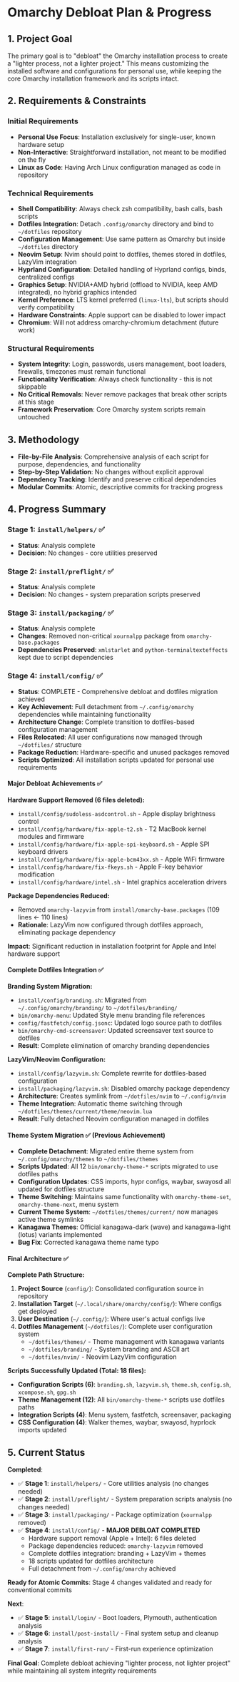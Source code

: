 # Omarchy Debloat Plan & Progress

## 1. Project Goal

The primary goal is to "debloat" the Omarchy installation process to create a "lighter process, not a lighter project." This means customizing the installed software and configurations for personal use, while keeping the core Omarchy installation framework and its scripts intact.

## 2. Requirements & Constraints

### Initial Requirements
- **Personal Use Focus**: Installation exclusively for single-user, known hardware setup
- **Non-Interactive**: Straightforward installation, not meant to be modified on the fly
- **Linux as Code**: Having Arch Linux configuration managed as code in repository

### Technical Requirements
- **Shell Compatibility**: Always check zsh compatibility, bash calls, bash scripts
- **Dotfiles Integration**: Detach `.config/omarchy` directory and bind to `~/dotfiles` repository
- **Configuration Management**: Use same pattern as Omarchy but inside `~/dotfiles` directory
- **Neovim Setup**: Nvim should point to dotfiles, themes stored in dotfiles, LazyVim integration
- **Hyprland Configuration**: Detailed handling of Hyprland configs, binds, centralized configs
- **Graphics Setup**: NVIDIA+AMD hybrid (offload to NVIDIA, keep AMD integrated), no hybrid graphics intended
- **Kernel Preference**: LTS kernel preferred (`linux-lts`), but scripts should verify compatibility
- **Hardware Constraints**: Apple support can be disabled to lower impact
- **Chromium**: Will not address omarchy-chromium detachment (future work)

### Structural Requirements
- **System Integrity**: Login, passwords, users management, boot loaders, firewalls, timezones must remain functional
- **Functionality Verification**: Always check functionality - this is not skippable
- **No Critical Removals**: Never remove packages that break other scripts at this stage
- **Framework Preservation**: Core Omarchy system scripts remain untouched

## 3. Methodology

- **File-by-File Analysis**: Comprehensive analysis of each script for purpose, dependencies, and functionality
- **Step-by-Step Validation**: No changes without explicit approval
- **Dependency Tracking**: Identify and preserve critical dependencies
- **Modular Commits**: Atomic, descriptive commits for tracking progress

## 4. Progress Summary

### Stage 1: `install/helpers/` ✅
- **Status**: Analysis complete
- **Decision**: No changes - core utilities preserved

### Stage 2: `install/preflight/` ✅  
- **Status**: Analysis complete
- **Decision**: No changes - system preparation scripts preserved

### Stage 3: `install/packaging/` ✅
- **Status**: Analysis complete
- **Changes**: Removed non-critical `xournalpp` package from `omarchy-base.packages`
- **Dependencies Preserved**: `xmlstarlet` and `python-terminaltexteffects` kept due to script dependencies

### Stage 4: `install/config/` ✅
- **Status**: COMPLETE - Comprehensive debloat and dotfiles migration achieved
- **Key Achievement**: Full detachment from `~/.config/omarchy` dependencies while maintaining functionality
- **Architecture Change**: Complete transition to dotfiles-based configuration management
- **Files Relocated**: All user configurations now managed through `~/dotfiles/` structure
- **Package Reduction**: Hardware-specific and unused packages removed
- **Scripts Optimized**: All installation scripts updated for personal use requirements

#### Major Debloat Achievements ✅

**Hardware Support Removed (6 files deleted):**
- `install/config/sudoless-asdcontrol.sh` - Apple display brightness control
- `install/config/hardware/fix-apple-t2.sh` - T2 MacBook kernel modules and firmware
- `install/config/hardware/fix-apple-spi-keyboard.sh` - Apple SPI keyboard drivers  
- `install/config/hardware/fix-apple-bcm43xx.sh` - Apple WiFi firmware
- `install/config/hardware/fix-fkeys.sh` - Apple F-key behavior modification
- `install/config/hardware/intel.sh` - Intel graphics acceleration drivers

**Package Dependencies Reduced:**
- Removed `omarchy-lazyvim` from `install/omarchy-base.packages` (109 lines ← 110 lines)
- **Rationale**: LazyVim now configured through dotfiles approach, eliminating package dependency

**Impact**: Significant reduction in installation footprint for Apple and Intel hardware support

#### Complete Dotfiles Integration ✅

**Branding System Migration:**
- `install/config/branding.sh`: Migrated from `~/.config/omarchy/branding/` to `~/dotfiles/branding/`
- `bin/omarchy-menu`: Updated Style menu branding file references
- `config/fastfetch/config.jsonc`: Updated logo source path to dotfiles
- `bin/omarchy-cmd-screensaver`: Updated screensaver text source to dotfiles
- **Result**: Complete elimination of omarchy branding dependencies

**LazyVim/Neovim Configuration:**
- `install/config/lazyvim.sh`: Complete rewrite for dotfiles-based configuration
- `install/packaging/lazyvim.sh`: Disabled omarchy package dependency
- **Architecture**: Creates symlink from `~/dotfiles/nvim` to `~/.config/nvim`
- **Theme Integration**: Automatic theme switching through `~/dotfiles/themes/current/theme/neovim.lua`
- **Result**: Fully detached Neovim configuration managed in dotfiles

#### Theme System Migration ✅ (Previous Achievement)
- **Complete Detachment**: Migrated entire theme system from `~/.config/omarchy/themes` to `~/dotfiles/themes`
- **Scripts Updated**: All 12 `bin/omarchy-theme-*` scripts migrated to use dotfiles paths
- **Configuration Updates**: CSS imports, hypr configs, waybar, swayosd all updated for dotfiles structure
- **Theme Switching**: Maintains same functionality with `omarchy-theme-set`, `omarchy-theme-next`, menu system
- **Current Theme System**: `~/dotfiles/themes/current/` now manages active theme symlinks
- **Kanagawa Themes**: Official kanagawa-dark (wave) and kanagawa-light (lotus) variants implemented
- **Bug Fix**: Corrected kanagawa theme name typo

#### Final Architecture ✅
**Complete Path Structure:**
1. **Project Source** (`config/`): Consolidated configuration source in repository
2. **Installation Target** (`~/.local/share/omarchy/config/`): Where configs get deployed  
3. **User Destination** (`~/.config/`): Where user's actual configs live
4. **Dotfiles Management** (`~/dotfiles/`): Complete user configuration system
   - `~/dotfiles/themes/` - Theme management with kanagawa variants
   - `~/dotfiles/branding/` - System branding and ASCII art
   - `~/dotfiles/nvim/` - Neovim LazyVim configuration

**Scripts Successfully Updated (Total: 18 files):**
- **Configuration Scripts (6)**: `branding.sh`, `lazyvim.sh`, `theme.sh`, `config.sh`, `xcompose.sh`, `gpg.sh`
- **Theme Management (12)**: All `bin/omarchy-theme-*` scripts use dotfiles paths
- **Integration Scripts (4)**: Menu system, fastfetch, screensaver, packaging
- **CSS Configuration (4)**: Walker themes, waybar, swayosd, hyprlock imports updated

## 5. Current Status

**Completed**: 
- ✅ **Stage 1**: `install/helpers/` - Core utilities analysis (no changes needed)
- ✅ **Stage 2**: `install/preflight/` - System preparation scripts analysis (no changes needed)  
- ✅ **Stage 3**: `install/packaging/` - Package optimization (`xournalpp` removed)
- ✅ **Stage 4**: `install/config/` - **MAJOR DEBLOAT COMPLETED**
  - Hardware support removal (Apple + Intel): 6 files deleted
  - Package dependencies reduced: `omarchy-lazyvim` removed  
  - Complete dotfiles integration: branding + LazyVim + themes
  - 18 scripts updated for dotfiles architecture
  - Full detachment from `~/.config/omarchy` achieved

**Ready for Atomic Commits**: Stage 4 changes validated and ready for conventional commits

**Next**: 
- ✅ **Stage 5**: `install/login/` - Boot loaders, Plymouth, authentication analysis
- ✅ **Stage 6**: `install/post-install/` - Final system setup and cleanup analysis
- ✅ **Stage 7**: `install/first-run/` - First-run experience optimization

**Final Goal**: Complete debloat achieving "lighter process, not lighter project" while maintaining all system integrity requirements
